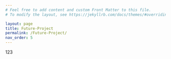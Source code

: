 ```yaml
---
# Feel free to add content and custom Front Matter to this file.
# To modify the layout, see https://jekyllrb.com/docs/themes/#overriding-theme-defaults

layout: page
title: Future-Project
permalink: /Future-Project/
nav_order: 5
---
```

123